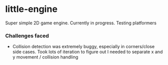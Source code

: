 # little-engine
Super simple 2D game engine. Currently in progress. Testing platformers

### Challenges faced
- Collision detection was extremely buggy, especially in corners/close side cases. Took lots of iteration to figure out I needed to separate x and y movement / collision handling
